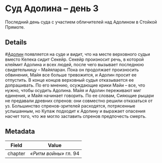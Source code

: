 # Суд Адолина – день 3
Последний день суда с участием обличителей над Адолином в Стойкой Прямоте.

## Details
#[Адолин](characters/adolin) появляется на суде и видит, что на месте верховного судьи вместо Келека сидит Секейр. Секейр произносит речь, в которой клеймит Адолина и всех людей, после чего вызывает последнюю свидетельницу – Майяларан. Пока он продолжает произносить обвинения, Майя все больше тревожится, и Адолин просит ее отпустить. В конце концов верховный судья отказывается ее допрашивать. По его мнению, осуждающие крики Майи – все, что нужно, чтобы осудить Адолина. Майя и Адолин переживают миг единения, и Майя начинает говорить. По ее словам, Сияющие рыцари не предавали древних спренов: они совместно решили отказаться от уз. Большинство спренов-зрителей расходятся, потрясенные услышанным, но Купаж подходит к Адолину и выражает опасения насчет того, что же могло заставить спренов предпочесть смерть.

## Metadata
| Field | Value |
| ----- | ----- |
| chapter | *«Ритм войны»* гл. 94|
